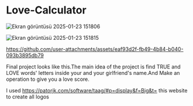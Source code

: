 # Love-Calculator

![Ekran görüntüsü 2025-01-23 151806](https://github.com/user-attachments/assets/1261b864-d448-42ac-b425-ccd065f81000)


![Ekran görüntüsü 2025-01-23 151815](https://github.com/user-attachments/assets/bc9b2ff4-d0c6-40ab-b24d-2bd6eac26f00)


https://github.com/user-attachments/assets/eaf93d2f-fb49-4b84-b040-093b3895db79


Final project looks like this.The main idea of the project is find TRUE and LOVE words' letters inside your and your girlfriend's name.And Make an operation to give you a love score.


I used https://patorjk.com/software/taag/#p=display&f=Big&t= this website to create all logos















